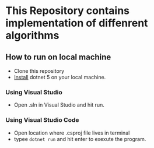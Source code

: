 # This Repository contains implementation of diffenrent algorithms

## How to run on local machine
<ul>
<li>Clone this repository</li>
<li><a href="https://dotnet.microsoft.com/learn/dotnet/hello-world-tutorial/install">Install</a> dotnet 5 on your local machine.</li>
</ul>

### Using Visual Studio
<ul>
<li>Open .sln in Visual Studio and hit run.</li>
</ul>

### Using Visual Studio Code
<ul>
<li>Open location where .csproj file lives in terminal</li>
<li>typee <code>dotnet run</code> and hit enter to exexute the program.</li>
</ul>
